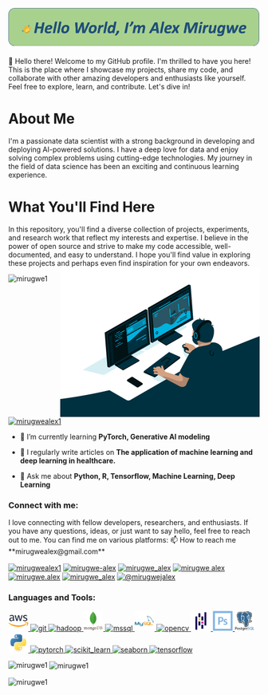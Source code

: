 ![MasterHead](https://github.com/mirugwe1/Data_Protection/blob/master/hello.png)

👋 Hello there! Welcome to my GitHub profile. I'm thrilled to have you here! This is the place where I showcase my projects, share my code, and collaborate with other amazing developers and enthusiasts like yourself. Feel free to explore, learn, and contribute. Let's dive in!

<h1 align="left"> About Me </h1>
I'm a passionate data scientist with a strong background in developing and deploying AI-powered solutions. I have a deep love for data and enjoy solving complex problems using cutting-edge technologies. My journey in the field of data science has been an exciting and continuous learning experience.

<h1 align="left"> What You'll Find Here </h1>
In this repository, you'll find a diverse collection of projects, experiments, and research work that reflect my interests and expertise. I believe in the power of open source and strive to make my code accessible, well-documented, and easy to understand. I hope you'll find value in exploring these projects and perhaps even find inspiration for your own endeavors.

<img align="right" alt="Coding" width="400" src="https://github.com/mirugwe1/Data_Protection/blob/master/code.gif">

<p align="left"> <img src="https://komarev.com/ghpvc/?username=mirugwe1&label=Profile%20views&color=0e75b6&style=flat" alt="mirugwe1" /> </p>

<p align="left"> <a href="https://twitter.com/mirugwealex1" target="blank"><img src="https://img.shields.io/twitter/follow/mirugwealex1?logo=twitter&style=for-the-badge" alt="mirugwealex1" /></a> </p>

- 🌱 I’m currently learning **PyTorch, Generative AI modeling**

- 📝 I regularly write articles on  <b> The application of machine learning and deep learning in healthcare.</b> 

- 💬 Ask me about **Python, R, Tensorflow, Machine Learning, Deep Learning**


<h3 align="left">Connect with me:</h3>
I love connecting with fellow developers, researchers, and enthusiasts. If you have any questions, ideas, or just want to say hello, feel free to reach out to me. You can find me on various platforms:
📫 How to reach me **mirugwealex@gmail.com**
<p align="left">
<a href="https://twitter.com/mirugwealex1" target="blank"><img align="center" src="https://raw.githubusercontent.com/rahuldkjain/github-profile-readme-generator/master/src/images/icons/Social/twitter.svg" alt="mirugwealex1" height="30" width="40" /></a>
<a href="https://linkedin.com/in/mirugwe-alex" target="blank"><img align="center" src="https://raw.githubusercontent.com/rahuldkjain/github-profile-readme-generator/master/src/images/icons/Social/linked-in-alt.svg" alt="mirugwe-alex" height="30" width="40" /></a>
<a href="https://stackoverflow.com/users/mirugwe_alex" target="blank"><img align="center" src="https://raw.githubusercontent.com/rahuldkjain/github-profile-readme-generator/master/src/images/icons/Social/stack-overflow.svg" alt="mirugwe_alex" height="30" width="40" /></a>
<a href="https://kaggle.com/mirugwe alex" target="blank"><img align="center" src="https://raw.githubusercontent.com/rahuldkjain/github-profile-readme-generator/master/src/images/icons/Social/kaggle.svg" alt="mirugwe alex" height="30" width="40" /></a>
<a href="https://fb.com/mirugwe.alex" target="blank"><img align="center" src="https://raw.githubusercontent.com/rahuldkjain/github-profile-readme-generator/master/src/images/icons/Social/facebook.svg" alt="mirugwe.alex" height="30" width="40" /></a>
<a href="https://instagram.com/mirugwe_alex" target="blank"><img align="center" src="https://raw.githubusercontent.com/rahuldkjain/github-profile-readme-generator/master/src/images/icons/Social/instagram.svg" alt="mirugwe_alex" height="30" width="40" /></a>
<a href="https://medium.com/@mirugwejalex" target="blank"><img align="center" src="https://raw.githubusercontent.com/rahuldkjain/github-profile-readme-generator/master/src/images/icons/Social/medium.svg" alt="@mirugwejalex" height="30" width="40" /></a>
</p>

<h3 align="left">Languages and Tools:</h3>
<p align="left"> <a href="https://aws.amazon.com" target="_blank" rel="noreferrer"> <img src="https://raw.githubusercontent.com/devicons/devicon/master/icons/amazonwebservices/amazonwebservices-original-wordmark.svg" alt="aws" width="40" height="40"/> </a> <a href="https://git-scm.com/" target="_blank" rel="noreferrer"> <img src="https://www.vectorlogo.zone/logos/git-scm/git-scm-icon.svg" alt="git" width="40" height="40"/> </a> <a href="https://hadoop.apache.org/" target="_blank" rel="noreferrer"> <img src="https://www.vectorlogo.zone/logos/apache_hadoop/apache_hadoop-icon.svg" alt="hadoop" width="40" height="40"/> </a> <a href="https://www.mongodb.com/" target="_blank" rel="noreferrer"> <img src="https://raw.githubusercontent.com/devicons/devicon/master/icons/mongodb/mongodb-original-wordmark.svg" alt="mongodb" width="40" height="40"/> </a> <a href="https://www.microsoft.com/en-us/sql-server" target="_blank" rel="noreferrer"> <img src="https://www.svgrepo.com/show/303229/microsoft-sql-server-logo.svg" alt="mssql" width="40" height="40"/> </a> <a href="https://www.mysql.com/" target="_blank" rel="noreferrer"> <img src="https://raw.githubusercontent.com/devicons/devicon/master/icons/mysql/mysql-original-wordmark.svg" alt="mysql" width="40" height="40"/> </a> <a href="https://opencv.org/" target="_blank" rel="noreferrer"> <img src="https://www.vectorlogo.zone/logos/opencv/opencv-icon.svg" alt="opencv" width="40" height="40"/> </a> <a href="https://pandas.pydata.org/" target="_blank" rel="noreferrer"> <img src="https://raw.githubusercontent.com/devicons/devicon/2ae2a900d2f041da66e950e4d48052658d850630/icons/pandas/pandas-original.svg" alt="pandas" width="40" height="40"/> </a> <a href="https://www.photoshop.com/en" target="_blank" rel="noreferrer"> <img src="https://raw.githubusercontent.com/devicons/devicon/master/icons/photoshop/photoshop-line.svg" alt="photoshop" width="40" height="40"/> </a> <a href="https://www.postgresql.org" target="_blank" rel="noreferrer"> <img src="https://raw.githubusercontent.com/devicons/devicon/master/icons/postgresql/postgresql-original-wordmark.svg" alt="postgresql" width="40" height="40"/> </a> <a href="https://www.python.org" target="_blank" rel="noreferrer"> <img src="https://raw.githubusercontent.com/devicons/devicon/master/icons/python/python-original.svg" alt="python" width="40" height="40"/> </a> <a href="https://pytorch.org/" target="_blank" rel="noreferrer"> <img src="https://www.vectorlogo.zone/logos/pytorch/pytorch-icon.svg" alt="pytorch" width="40" height="40"/> </a> <a href="https://scikit-learn.org/" target="_blank" rel="noreferrer"> <img src="https://upload.wikimedia.org/wikipedia/commons/0/05/Scikit_learn_logo_small.svg" alt="scikit_learn" width="40" height="40"/> </a> <a href="https://seaborn.pydata.org/" target="_blank" rel="noreferrer"> <img src="https://seaborn.pydata.org/_images/logo-mark-lightbg.svg" alt="seaborn" width="40" height="40"/> </a> <a href="https://www.tensorflow.org" target="_blank" rel="noreferrer"> <img src="https://www.vectorlogo.zone/logos/tensorflow/tensorflow-icon.svg" alt="tensorflow" width="40" height="40"/> </a> </p>

<p><img align="left" src="https://github-readme-stats.vercel.app/api/top-langs?username=mirugwe1&show_icons=true&locale=en&layout=compact" alt="mirugwe1" /></p>

<p>&nbsp;<img align="center" src="https://github-readme-stats.vercel.app/api?username=mirugwe1&show_icons=true&locale=en" alt="mirugwe1" /></p>

<p><img align="center" src="https://github-readme-streak-stats.herokuapp.com/?user=mirugwe1&" alt="mirugwe1" /></p>


